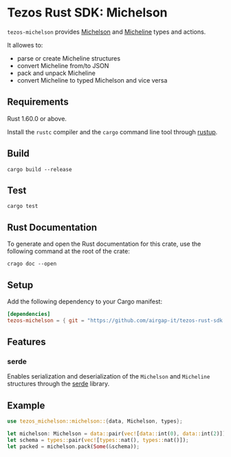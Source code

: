 # Tezos Rust SDK: Michelson

`tezos-michelson` provides [Michelson](https://tezos.gitlab.io/active/michelson.html) and [Micheline](https://tezos.gitlab.io/shell/micheline.html) types and actions.

It allowes to:

- parse or create Micheline structures
- convert Micheline from/to JSON
- pack and unpack Micheline
- convert Micheline to typed Michelson and vice versa

## Requirements

Rust 1.60.0 or above.

Install the `rustc` compiler and the `cargo` command line tool through [rustup](https://rustup.rs).

## Build

```shell
cargo build --release
```

## Test

```shell
cargo test
```

## Rust Documentation

To generate and open the Rust documentation for this crate, use the following command at the root of the crate:

```shell
crago doc --open
```

## Setup

Add the following dependency to your Cargo manifest:

```toml
[dependencies]
tezos-michelson = { git = "https://github.com/airgap-it/tezos-rust-sdk.git", tag = "0.1.2" }
```

## Features

### serde

Enables serialization and deserialization of the `Michelson` and `Micheline` structures through the [serde](https://serde.rs/) library.

## Example

```rust
use tezos_michelson::michelson::{data, Michelson, types};

let michelson: Michelson = data::pair(vec![data::int(0), data::int(2)]);
let schema = types::pair(vec![types::nat(), types::nat()]);
let packed = michelson.pack(Some(&schema));
```